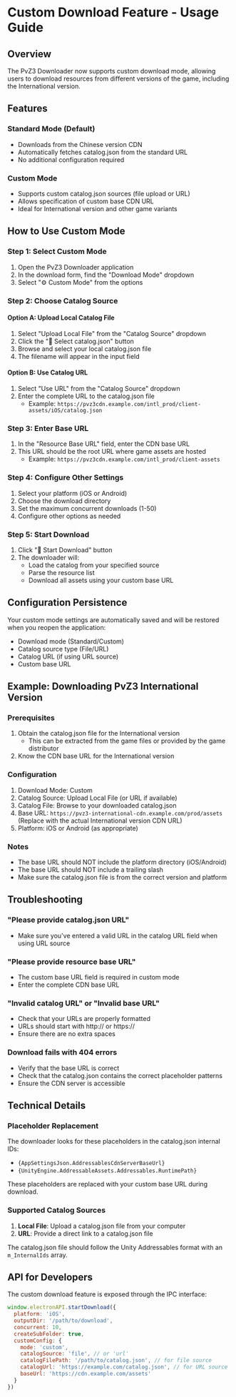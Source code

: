 # Custom Download Feature - Usage Guide

## Overview

The PvZ3 Downloader now supports custom download mode, allowing users to download resources from different versions of the game, including the International version.

## Features

### Standard Mode (Default)
- Downloads from the Chinese version CDN
- Automatically fetches catalog.json from the standard URL
- No additional configuration required

### Custom Mode
- Supports custom catalog.json sources (file upload or URL)
- Allows specification of custom base CDN URL
- Ideal for International version and other game variants

## How to Use Custom Mode

### Step 1: Select Custom Mode
1. Open the PvZ3 Downloader application
2. In the download form, find the "Download Mode" dropdown
3. Select "⚙️ Custom Mode" from the options

### Step 2: Choose Catalog Source

#### Option A: Upload Local Catalog File
1. Select "Upload Local File" from the "Catalog Source" dropdown
2. Click the "📄 Select catalog.json" button
3. Browse and select your local catalog.json file
4. The filename will appear in the input field

#### Option B: Use Catalog URL
1. Select "Use URL" from the "Catalog Source" dropdown
2. Enter the complete URL to the catalog.json file
   - Example: `https://pvz3cdn.example.com/intl_prod/client-assets/iOS/catalog.json`

### Step 3: Enter Base URL
1. In the "Resource Base URL" field, enter the CDN base URL
2. This URL should be the root URL where game assets are hosted
   - Example: `https://pvz3cdn.example.com/intl_prod/client-assets`

### Step 4: Configure Other Settings
1. Select your platform (iOS or Android)
2. Choose the download directory
3. Set the maximum concurrent downloads (1-50)
4. Configure other options as needed

### Step 5: Start Download
1. Click "🚀 Start Download" button
2. The downloader will:
   - Load the catalog from your specified source
   - Parse the resource list
   - Download all assets using your custom base URL

## Configuration Persistence

Your custom mode settings are automatically saved and will be restored when you reopen the application:
- Download mode (Standard/Custom)
- Catalog source type (File/URL)
- Catalog URL (if using URL source)
- Custom base URL

## Example: Downloading PvZ3 International Version

### Prerequisites
1. Obtain the catalog.json file for the International version
   - This can be extracted from the game files or provided by the game distributor
2. Know the CDN base URL for the International version

### Configuration
1. Download Mode: Custom
2. Catalog Source: Upload Local File (or URL if available)
3. Catalog File: Browse to your downloaded catalog.json
4. Base URL: `https://pvz3-international-cdn.example.com/prod/assets`
   (Replace with the actual International version CDN URL)
5. Platform: iOS or Android (as appropriate)

### Notes
- The base URL should NOT include the platform directory (iOS/Android)
- The base URL should NOT include a trailing slash
- Make sure the catalog.json file is from the correct version and platform

## Troubleshooting

### "Please provide catalog.json URL"
- Make sure you've entered a valid URL in the catalog URL field when using URL source

### "Please provide resource base URL"
- The custom base URL field is required in custom mode
- Enter the complete CDN base URL

### "Invalid catalog URL" or "Invalid base URL"
- Check that your URLs are properly formatted
- URLs should start with http:// or https://
- Ensure there are no extra spaces

### Download fails with 404 errors
- Verify that the base URL is correct
- Check that the catalog.json contains the correct placeholder patterns
- Ensure the CDN server is accessible

## Technical Details

### Placeholder Replacement
The downloader looks for these placeholders in the catalog.json internal IDs:
- `{AppSettingsJson.AddressablesCdnServerBaseUrl}`
- `{UnityEngine.AddressableAssets.Addressables.RuntimePath}`

These placeholders are replaced with your custom base URL during download.

### Supported Catalog Sources
1. **Local File**: Upload a catalog.json file from your computer
2. **URL**: Provide a direct link to a catalog.json file

The catalog.json file should follow the Unity Addressables format with an `m_InternalIds` array.

## API for Developers

The custom download feature is exposed through the IPC interface:

```javascript
window.electronAPI.startDownload({
  platform: 'iOS',
  outputDir: '/path/to/download',
  concurrent: 10,
  createSubFolder: true,
  customConfig: {
    mode: 'custom',
    catalogSource: 'file', // or 'url'
    catalogFilePath: '/path/to/catalog.json', // for file source
    catalogUrl: 'https://example.com/catalog.json', // for URL source
    baseUrl: 'https://cdn.example.com/assets'
  }
})
```
